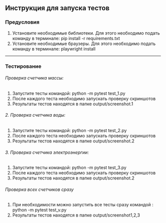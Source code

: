 ## Инструкция для запуска тестов
### Предусловия
1. Установите необходимые библиотеки.
    Для этого необходимо подать команду в терминале:
        pip install -r requirements.txt
2. Установите необходимые браузеры.
   Для этого необходимо подать команду в терминале:
      playwright install
______________________________________________________
### Тестирование
###### Проверка счетчика массы:
1. Запустите тесты командой: python -m pytest test_1.py
2. После каждого теста необходимо запускать проверку скриншотов
3. Результаты тестов находятся в папке output/screenshot.1

###### 2. Проверка счетчика воды:
1. Запустите тесты командой: python -m pytest test_2.py
2. После каждого теста необходимо запускать проверку скриншотов
3. Результаты тестов находятся в папке output/screenshot.2

###### 3. Проверка счетчика электроэнергии:
1. Запустите тесты командой: python -m pytest test_3.py
2. После каждого теста необходимо запускать проверку скриншотов
3. Результаты тестов находятся в папке output/screenshot.2

###### Проверка всех счетчиков сразу
1. При необходимости можно запустить все тесты сразу
командой : python -m pytest test_v.py
2. Результаты тестов находятся в папке output/screenshot1,2,3